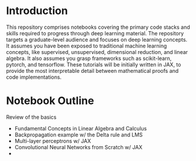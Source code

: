 # Introduction
This repository comprises notebooks covering the primary code stacks and skills required to progress through deep learning material. The repository targets a graduate-level audience and focuses on deep learning concepts. It assumes you have been exposed to traditional machine learning concepts, like supervised, unsupervised, dimensional reduction, and linear algebra. It also assumes you grasp frameworks such as scikit-learn, pytorch, and tensorflow. These tutorials will be initially written in JAX, to provide the most interpretable detail between mathematical proofs and code implementations.

# Notebook Outline
Review of the basics
 - Fundamental Concepts in Linear Algebra and Calculus
 - Backpropagation example w/ the Delta rule and LMS
 - Multi-layer perceptrons w/ JAX
 - Convolutional Neural Networks from Scratch w/ JAX
 - 
